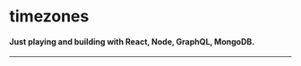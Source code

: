 # timezones

#### Just playing and building with React, Node, GraphQL, MongoDB.
-------------------------------------------------------------------------------


